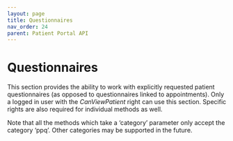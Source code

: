 ```yaml
---
layout: page
title: Questionnaires
nav_order: 24
parent: Patient Portal API
---
```


# Questionnaires


This section provides the ability to work with explicitly requested patient questionnaires (as opposed to questionnaires linked to appointments). Only a logged in user with the _CanViewPatient_ right can use this section. Specific rights are also required for individual methods as well.

Note that all the methods which take a ‘category’ parameter only accept the category ‘ppq’. Other categories may be supported in the future.







